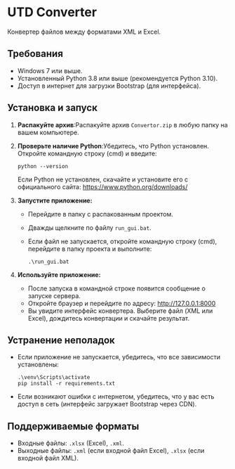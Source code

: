 # UTD Converter

Конвертер файлов между форматами XML и Excel.

## Требования

- Windows 7 или выше.
- Установленный Python 3.8 или выше (рекомендуется Python 3.10).
- Доступ в интернет для загрузки Bootstrap (для интерфейса).

## Установка и запуск

1. **Распакуйте архив**:Распакуйте архив `Convertor.zip` в любую папку на вашем компьютере.

2. **Проверьте наличие Python**:Убедитесь, что Python установлен. Откройте командную строку (cmd) и введите:

   ```
   python --version
   ```

   Если Python не установлен, скачайте и установите его с официального сайта: https://www.python.org/downloads/

3. **Запустите приложение:**

   - Перейдите в папку с распакованным проектом.
   - Дважды щелкните по файлу `run_gui.bat`.
   - Если файл не запускается, откройте командную строку (cmd), перейдите в папку проекта и выполните:

     ```
     .\run_gui.bat
     ```

4. **Используйте приложение:**

   - После запуска в командной строке появится сообщение о запуске сервера.
   - Откройте браузер и перейдите по адресу: http://127.0.0.1:8000
   - Вы увидите интерфейс конвертера. Выберите файл (XML или Excel), дождитесь конвертации и скачайте результат.

## Устранение неполадок

- Если приложение не запускается, убедитесь, что все зависимости установлены:

  ```
  .\venv\Scripts\activate
  pip install -r requirements.txt
  ```
- Если возникают ошибки с интернетом, убедитесь, что у вас есть доступ в сеть (интерфейс загружает Bootstrap через CDN).

## Поддерживаемые форматы

- Входные файлы: `.xlsx` (Excel), `.xml`.
- Выходные файлы: `.xml` (если входной файл Excel), `.xlsx` (если входной файл XML).